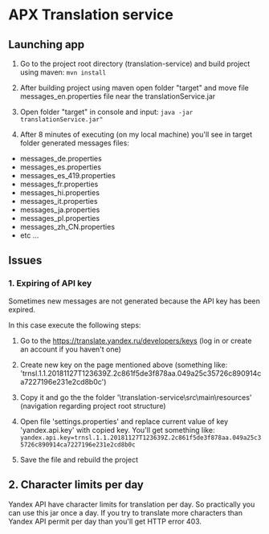 # APX Translation service

## Launching app

1. Go to the project root directory (translation-service) and build project using maven:
`
mvn install
`

2. After building project using maven open folder "target" and move file messages_en.properties file near the translationService.jar

3. Open folder "target" in console and input:
`
java -jar translationService.jar"
`

4. After 8 minutes of executing (on my local machine) you'll see in target folder generated messages files:

- messages_de.properties
- messages_es.properties
- messages_es_419.properties
- messages_fr.properties
- messages_hi.properties
- messages_it.properties
- messages_ja.properties
- messages_pl.properties
- messages_zh_CN.properties
- etc ...

## Issues

### 1. Expiring of API key

Sometimes new messages are not generated because the API key has been expired.

In this case execute the following steps:

1) Go to the https://translate.yandex.ru/developers/keys (log in or create an account if you haven't one)

2) Create new key on the page mentioned above (something like: 'trnsl.1.1.20181127T123639Z.2c861f5de3f878aa.049a25c35726c890914ca7227196e231e2cd8b0c')

3) Copy it and go the the folder '\translation-service\src\main\resources' (navigation regarding project root structure)

4) Open file 'settings.properties' and replace current value of key 'yandex.api.key' with copied key. You'll get something like:
`
yandex.api.key=trnsl.1.1.20181127T123639Z.2c861f5de3f878aa.049a25c35726c890914ca7227196e231e2cd8b0c
`

5) Save the file and rebuild the project

## 2. Character limits per day
Yandex API have character limits for translation per day. So practically you can use this jar once a day. If you try to translate more characters than Yandex API permit per day than you'll get HTTP error 403. 
